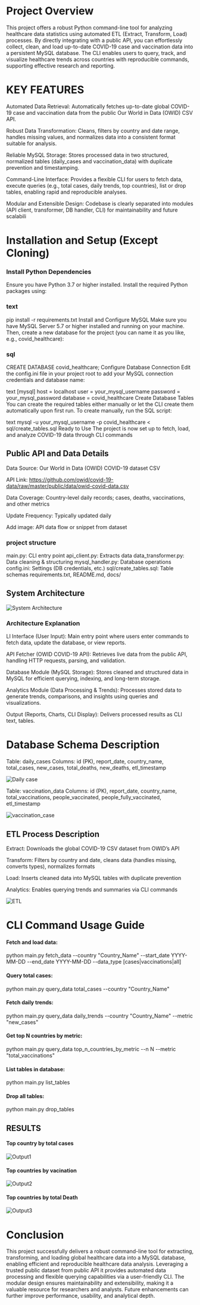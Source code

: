 # Project Overview

This project offers a robust Python command-line tool for analyzing healthcare data statistics using automated ETL (Extract, Transform, Load) processes. By directly integrating with a public API, you can effortlessly collect, clean, and load up-to-date COVID-19 case and vaccination data into a persistent MySQL database. The CLI enables users to query, track, and visualize healthcare trends across countries with reproducible commands, supporting effective research and reporting.


# KEY FEATURES

Automated Data Retrieval: Automatically fetches up-to-date global COVID-19 case and vaccination data from the public Our World in Data (OWID) CSV API.

Robust Data Transformation: Cleans, filters by country and date range, handles missing values, and normalizes data into a consistent format suitable for analysis.

Reliable MySQL Storage: Stores processed data in two structured, normalized tables (daily_cases and vaccination_data) with duplicate prevention and timestamping.

Command-Line Interface: Provides a flexible CLI for users to fetch data, execute queries (e.g., total cases, daily trends, top countries), list or drop tables, enabling rapid and reproducible analyses.

Modular and Extensible Design: Codebase is clearly separated into modules (API client, transformer, DB handler, CLI) for maintainability and future scalabili

# Installation and Setup (Except Cloning)

### Install Python Dependencies
Ensure you have Python 3.7 or higher installed. Install the required Python packages using:

### text
pip install -r requirements.txt
Install and Configure MySQL
Make sure you have MySQL Server 5.7 or higher installed and running on your machine.
Then, create a new database for the project (you can name it as you like, e.g., covid_healthcare):

### sql
CREATE DATABASE covid_healthcare;
Configure Database Connection
Edit the config.ini file in your project root to add your MySQL connection credentials and database name:

text
[mysql]
host = localhost
user = your_mysql_username
password = your_mysql_password
database = covid_healthcare
Create Database Tables
You can create the required tables either manually or let the CLI create them automatically upon first run. To create manually, run the SQL script:

text
mysql -u your_mysql_username -p covid_healthcare < sql/create_tables.sql
Ready to Use
The project is now set up to fetch, load, and analyze COVID-19 data through CLI commands

## Public API and Data Details
Data Source: Our World in Data (OWID) COVID-19 dataset CSV

API Link: https://github.com/owid/covid-19-data/raw/master/public/data/owid-covid-data.csv

Data Coverage: Country-level daily records; cases, deaths, vaccinations, and other metrics

Update Frequency: Typically updated daily

Add image: API data flow or snippet from dataset

### project structure

main.py: CLI entry point
api_client.py: Extracts data
data_transformer.py: Data cleaning & structuring
mysql_handler.py: Database operations
config.ini: Settings (DB credentials, etc.)
sql/create_tables.sql: Table schemas
requirements.txt, README.md, docs/

## System Architecture

![System Architecture](images/Sys_Architecture.png)

### Architecture Explanation

LI Interface (User Input): Main entry point where users enter commands to fetch data, update the database, or view reports.

API Fetcher (OWID COVID-19 API): Retrieves live data from the public  API, handling HTTP requests, parsing, and validation.

Database Module (MySQL Storage): Stores cleaned and structured data in MySQL for efficient querying, indexing, and long-term storage.

Analytics Module (Data Processing & Trends): Processes stored data to generate trends, comparisons, and insights using queries and visualizations.

Output (Reports, Charts, CLI Display): Delivers processed results as CLI text, tables.



# Database Schema Description
Table: daily_cases
Columns: id (PK), report_date, country_name, total_cases, new_cases, total_deaths, new_deaths, etl_timestamp

![Daily case](images/Daily_cases.png)

Table: vaccination_data
Columns: id (PK), report_date, country_name, total_vaccinations, people_vaccinated, people_fully_vaccinated, etl_timestamp

![vaccination_case](images/vaccination.png)

## ETL Process Description
Extract: Downloads the global COVID-19 CSV dataset from OWID’s API

Transform: Filters by country and date, cleans data (handles missing, converts types), normalizes formats

Load: Inserts cleaned data into MySQL tables with duplicate prevention

Analytics: Enables querying trends and summaries via CLI commands

![ETL](images/how-etl-pipeline-works.png)

# CLI Command Usage Guide
#### Fetch and load data:

python main.py fetch_data --country "Country_Name" --start_date YYYY-MM-DD --end_date YYYY-MM-DD --data_type [cases|vaccinations|all]


#### Query total cases:

python main.py query_data total_cases --country "Country_Name"


#### Fetch daily trends:

python main.py query_data daily_trends --country "Country_Name" --metric "new_cases"


#### Get top N countries by metric:

python main.py query_data top_n_countries_by_metric --n N --metric "total_vaccinations"


#### List tables in database:

python main.py list_tables


#### Drop all tables:

python main.py drop_tables

## RESULTS

#### Top country by total cases 

![Output1](images/output1.png)

#### Top countries by vacination

![Output2](images/output2.png)

#### Top countries by total Death

![Output3](images/output3.png)

# Conclusion

This project successfully delivers a robust command-line tool for extracting, transforming, and loading global healthcare data into a MySQL database, enabling efficient and reproducible healthcare data analysis. Leveraging a trusted public dataset from public API it provides automated data processing and flexible querying capabilities via a user-friendly CLI. The modular design ensures maintainability and extensibility, making it a valuable resource for researchers and analysts. Future enhancements can further improve performance, usability, and analytical depth.





